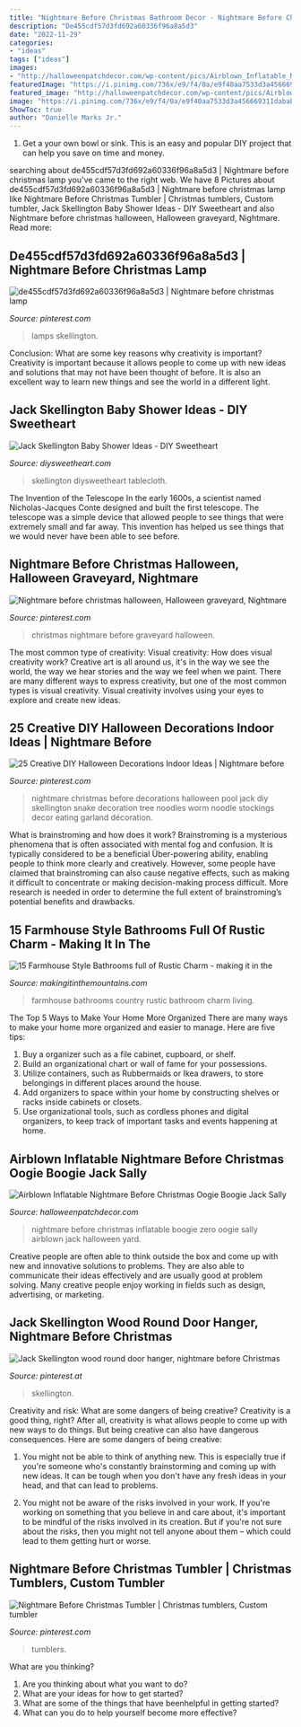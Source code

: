 ```yaml
---
title: "Nightmare Before Christmas Bathroom Decor - Nightmare Before Christmas Halloween, Halloween Graveyard, Nightmare"
description: "De455cdf57d3fd692a60336f96a8a5d3"
date: "2022-11-29"
categories:
- "ideas"
tags: ["ideas"]
images:
- "http://halloweenpatchdecor.com/wp-content/pics/Airblown_Inflatable_Nightmare_Before_Christmas_Oogie_Boogie_Jack_Sally_Zero_05_ybxy.jpg"
featuredImage: "https://i.pinimg.com/736x/e9/f4/0a/e9f40aa7533d3a456669311dabab4053.jpg"
featured_image: "http://halloweenpatchdecor.com/wp-content/pics/Airblown_Inflatable_Nightmare_Before_Christmas_Oogie_Boogie_Jack_Sally_Zero_05_ybxy.jpg"
image: "https://i.pinimg.com/736x/e9/f4/0a/e9f40aa7533d3a456669311dabab4053.jpg"
ShowToc: true
author: "Danielle Marks Jr."
---
```



1. Get a your own bowl or sink. This is an easy and popular DIY project that can help you save on time and money.

	

		
searching about de455cdf57d3fd692a60336f96a8a5d3 | Nightmare before christmas lamp you've came to the right web. We have 8 Pictures about de455cdf57d3fd692a60336f96a8a5d3 | Nightmare before christmas lamp like Nightmare Before Christmas Tumbler | Christmas tumblers, Custom tumbler, Jack Skellington Baby Shower Ideas - DIY Sweetheart and also Nightmare before christmas halloween, Halloween graveyard, Nightmare. Read more:
		
    
## De455cdf57d3fd692a60336f96a8a5d3 | Nightmare Before Christmas Lamp

<img loading=lazy src="https://i.pinimg.com/736x/a0/5f/50/a05f5099d02642824428779c370d4ecf--tiffany-lamps-jack-skellington.jpg" onerror="this.onerror=null;this.src='https://tse3.mm.bing.net/th?id=OIP.bpHDmoObWlhUHrojmJsTAwAAAA&amp;pid=15.1';" alt="de455cdf57d3fd692a60336f96a8a5d3 | Nightmare before christmas lamp">

_Source: pinterest.com_

>lamps skellington. 

	

Conclusion: What are some key reasons why creativity is important?
Creativity is important because it allows people to come up with new ideas and solutions that may not have been thought of before. It is also an excellent way to learn new things and see the world in a different light.

    
## Jack Skellington Baby Shower Ideas - DIY Sweetheart

<img loading=lazy src="https://diysweetheart.com/wp-content/uploads/2019/09/Nightmare-Before-Christmas-table-decor.jpg" onerror="this.onerror=null;this.src='https://tse3.mm.bing.net/th?id=OIP.RMfji33ldZc5PI8F59lDUgHaJ4&amp;pid=15.1';" alt="Jack Skellington Baby Shower Ideas - DIY Sweetheart">

_Source: diysweetheart.com_

>skellington diysweetheart tablecloth. 

	

The Invention of the Telescope
In the early 1600s, a scientist named Nicholas-Jacques Conte designed and built the first telescope. The telescope was a simple device that allowed people to see things that were extremely small and far away. This invention has helped us see things that we would never have been able to see before.

    
## Nightmare Before Christmas Halloween, Halloween Graveyard, Nightmare

<img loading=lazy src="https://i.pinimg.com/736x/51/7d/81/517d81603368d3d8c70a5774c2fa0dca.jpg" onerror="this.onerror=null;this.src='https://tse4.mm.bing.net/th?id=OIP.NBihSqet3QsdNeoE-z0P1AHaNK&amp;pid=15.1';" alt="Nightmare before christmas halloween, Halloween graveyard, Nightmare">

_Source: pinterest.com_

>christmas nightmare before graveyard halloween. 

	

The most common type of creativity: Visual creativity: How does visual creativity work?
Creative art is all around us, it's in the way we see the world, the way we hear stories and the way we feel when we paint. There are many different ways to express creativity, but one of the most common types is visual creativity. Visual creativity involves using your eyes to explore and create new ideas.

    
## 25 Creative DIY Halloween Decorations Indoor Ideas | Nightmare Before

<img loading=lazy src="https://i.pinimg.com/736x/e9/f4/0a/e9f40aa7533d3a456669311dabab4053.jpg" onerror="this.onerror=null;this.src='https://tse4.mm.bing.net/th?id=OIP.BDhNFhIaxKxf6IUxU-vBxQHaKY&amp;pid=15.1';" alt="25 Creative DIY Halloween Decorations Indoor Ideas | Nightmare before">

_Source: pinterest.com_

>nightmare christmas before decorations halloween pool jack diy skellington snake decoration tree noodles worm noodle stockings decor eating garland décoration. 

	

What is brainstroming and how does it work?
Brainstroming is a mysterious phenomena that is often associated with mental fog and confusion. It is typically considered to be a beneficial Über-powering ability, enabling people to think more clearly and creatively. However, some people have claimed that brainstroming can also cause negative effects, such as making it difficult to concentrate or making decision-making process difficult. More research is needed in order to determine the full extent of brainstroming’s potential benefits and drawbacks.

    
## 15 Farmhouse Style Bathrooms Full Of Rustic Charm - Making It In The

<img loading=lazy src="https://i0.wp.com/www.makingitinthemountains.com/wp-content/uploads/2016/04/pure-country-bathroom2-0216.jpg?resize=480%2C720" onerror="this.onerror=null;this.src='https://tse3.mm.bing.net/th?id=OIP.43i2H5nlKZdaB86ulNtGGwHaLH&amp;pid=15.1';" alt="15 Farmhouse Style Bathrooms full of Rustic Charm - making it in the">

_Source: makingitinthemountains.com_

>farmhouse bathrooms country rustic bathroom charm living. 

	

The Top 5 Ways to Make Your Home More Organized
There are many ways to make your home more organized and easier to manage. Here are five tips: 
1. Buy a organizer such as a file cabinet, cupboard, or shelf. 
2. Build an organizational chart or wall of fame for your possessions. 
3. Utilize containers, such as Rubbermaids or Ikea drawers, to store belongings in different places around the house. 
4. Add organizers to space within your home by constructing shelves or racks inside cabinets or closets. 
5. Use organizational tools, such as cordless phones and digital organizers, to keep track of important tasks and events happening at home.

    
## Airblown Inflatable Nightmare Before Christmas Oogie Boogie Jack Sally

<img loading=lazy src="http://halloweenpatchdecor.com/wp-content/pics/Airblown_Inflatable_Nightmare_Before_Christmas_Oogie_Boogie_Jack_Sally_Zero_05_ybxy.jpg" onerror="this.onerror=null;this.src='https://tse2.mm.bing.net/th?id=OIP.wWFIGIpSvuUOujs18lqz7AAAAA&amp;pid=15.1';" alt="Airblown Inflatable Nightmare Before Christmas Oogie Boogie Jack Sally">

_Source: halloweenpatchdecor.com_

>nightmare before christmas inflatable boogie zero oogie sally airblown jack halloween yard. 

	

Creative people are often able to think outside the box and come up with new and innovative solutions to problems. They are also able to communicate their ideas effectively and are usually good at problem solving. Many creative people enjoy working in fields such as design, advertising, or marketing.

    
## Jack Skellington Wood Round Door Hanger, Nightmare Before Christmas

<img loading=lazy src="https://i.pinimg.com/736x/6e/53/db/6e53db506230f3e8dcd85e1cff7d329d.jpg" onerror="this.onerror=null;this.src='https://tse3.mm.bing.net/th?id=OIP.wFq-uDTW6U9PqDu9iSepzQHaMD&amp;pid=15.1';" alt="Jack Skellington wood round door hanger, nightmare before Christmas">

_Source: pinterest.at_

>skellington. 

	

Creativity and risk: What are some dangers of being creative?
Creativity is a good thing, right? After all, creativity is what allows people to come up with new ways to do things. But being creative can also have dangerous consequences. Here are some dangers of being creative:
1) You might not be able to think of anything new. This is especially true if you're someone who's constantly brainstorming and coming up with new ideas. It can be tough when you don't have any fresh ideas in your head, and that can lead to problems.

2) You might not be aware of the risks involved in your work. If you're working on something that you believe in and care about, it's important to be mindful of the risks involved in its creation. But if you're not sure about the risks, then you might not tell anyone about them – which could lead to them getting hurt or worse.

    
## Nightmare Before Christmas Tumbler | Christmas Tumblers, Custom Tumbler

<img loading=lazy src="https://i.pinimg.com/736x/4c/63/f7/4c63f74cd49042b25bc2d5d0cf156925.jpg" onerror="this.onerror=null;this.src='https://tse3.mm.bing.net/th?id=OIP.3P89yBlcoWZ7ZHXPy367XAHaHa&amp;pid=15.1';" alt="Nightmare Before Christmas Tumbler | Christmas tumblers, Custom tumbler">

_Source: pinterest.com_

>tumblers. 

	

What are you thinking?
1. Are you thinking about what you want to do?
2. What are your ideas for how to get started? 
3. What are some of the things that have beenhelpful in getting started?
4. What can you do to help yourself become more effective?

